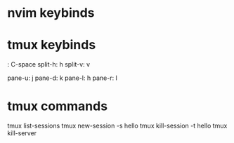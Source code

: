 # nvim keybinds

# tmux keybinds
<leader>: C-space
split-h: <leader>h
split-v: <leader>v

pane-u: <leader>j
pane-d: <leader>k
pane-l: <leader>h
pane-r: <leader>l


# tmux commands
tmux list-sessions
tmux new-session -s hello
tmux kill-session -t hello
tmux kill-server

